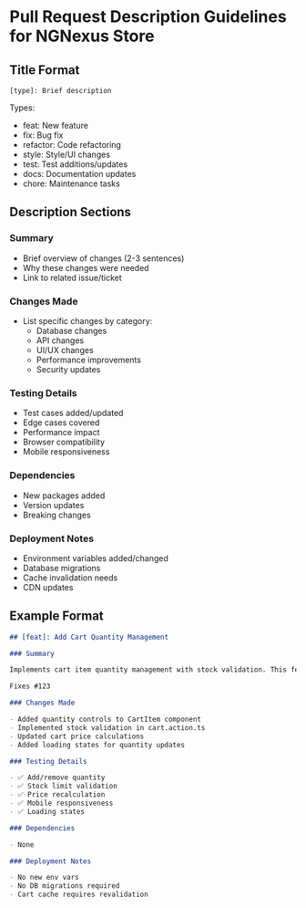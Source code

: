 # Pull Request Description Guidelines for NGNexus Store

## Title Format

`[type]: Brief description`

Types:

- feat: New feature
- fix: Bug fix
- refactor: Code refactoring
- style: Style/UI changes
- test: Test additions/updates
- docs: Documentation updates
- chore: Maintenance tasks

## Description Sections

### Summary

- Brief overview of changes (2-3 sentences)
- Why these changes were needed
- Link to related issue/ticket

### Changes Made

- List specific changes by category:
  - Database changes
  - API changes
  - UI/UX changes
  - Performance improvements
  - Security updates

### Testing Details

- Test cases added/updated
- Edge cases covered
- Performance impact
- Browser compatibility
- Mobile responsiveness

### Dependencies

- New packages added
- Version updates
- Breaking changes

### Deployment Notes

- Environment variables added/changed
- Database migrations
- Cache invalidation needs
- CDN updates

## Example Format

```markdown
## [feat]: Add Cart Quantity Management

### Summary

Implements cart item quantity management with stock validation. This feature allows users to increment/decrement quantities directly from the cart while ensuring stock availability.

Fixes #123

### Changes Made

- Added quantity controls to CartItem component
- Implemented stock validation in cart.action.ts
- Updated cart price calculations
- Added loading states for quantity updates

### Testing Details

- ✅ Add/remove quantity
- ✅ Stock limit validation
- ✅ Price recalculation
- ✅ Mobile responsiveness
- ✅ Loading states

### Dependencies

- None

### Deployment Notes

- No new env vars
- No DB migrations required
- Cart cache requires revalidation
```
